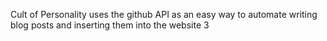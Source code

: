 Cult of Personality uses the github API as an easy way to automate writing blog posts and inserting them into the website
3